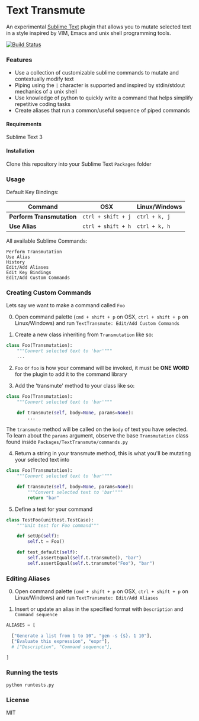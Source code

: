 
# Text Transmute

An experimental [Sublime Text](https://www.sublimetext.com/) plugin that allows you to mutate selected text in a style inspired by VIM, Emacs and unix shell programming tools.

[![Build Status](https://travis-ci.org/nafeu/TextTransmute.svg?branch=master)](https://travis-ci.org/nafeu/TextTransmute)

### Features

- Use a collection of customizable sublime commands to mutate and contextually modify text
- Piping using the `|` character is supported and inspired by stdin/stdout mechanics of a unix shell
- Use knowledge of python to quickly write a command that helps simplify repetitive coding tasks
- Create aliases that run a common/useful sequence of piped commands

#### Requirements

Sublime Text 3

#### Installation

Clone this repository into your Sublime Text `Packages` folder

### Usage

Default Key Bindings:

| Command                   | OSX                | Linux/Windows |
|---------------------------|--------------------|---------------|
| **Perform Transmutation** | `ctrl + shift + j` | `ctrl + k, j` |
| **Use Alias**             | `ctrl + shift + h` | `ctrl + k, h` |

All available Sublime Commands:

```
Perform Transmutation
Use Alias
History
Edit/Add Aliases
Edit Key Bindings
Edit/Add Custom Commands
```

### Creating Custom Commands

Lets say we want to make a command called `Foo`

0. Open command palette (`cmd + shift + p` on OSX, `ctrl + shift + p` on Linux/Windows) and run `TextTransmute: Edit/Add Custom Commands`

1. Create a new class inheriting from `Transmutation` like so:

```python
class Foo(Transmutation):
    """Convert selected text to 'bar'"""
    ...
```

2. `Foo` or `foo` is how your command will be invoked, it must
    be **ONE WORD** for the plugin to add it to the command library

3. Add the 'transmute' method to your class like so:

```python
class Foo(Transmutation):
    """Convert selected text to 'bar'"""

    def transmute(self, body=None, params=None):
        ...
```

The `transmute` method will be called on the `body` of text
you have selected. To learn about the `params` argument,
observe the base `Transmutation` class found inside
`Packages/TextTransmute/commands.py`

4. Return a string in your transmute method, this is what you'll be
   mutating your selected text into

```python
class Foo(Transmutation):
    """Convert selected text to 'bar'"""

    def transmute(self, body=None, params=None):
        """Convert selected text to 'bar'"""
        return "bar"
```

5. Define a test for your command

```python
class TestFoo(unittest.TestCase):
    """Unit test for Foo command"""

    def setUp(self):
        self.t = Foo()

    def test_default(self):
        self.assertEqual(self.t.transmute(), "bar")
        self.assertEqual(self.t.transmute("Foo"), "bar")
```

### Editing Aliases

0. Open command palette (`cmd + shift + p` on OSX, `ctrl + shift + p` on Linux/Windows) and run `TextTransmute: Edit/Add Aliases`

1. Insert or update an alias in the specified format with `Description` and `Command sequence`

```python
ALIASES = [

  ["Generate a list from 1 to 10", "gen -s {$}. 1 10"],
  ["Evaluate this expression", "expr"],
  # ["Description", "Command sequence"],

]
```

### Running the tests

```
python runtests.py
```

### License

MIT
